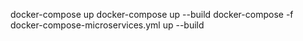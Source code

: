 docker-compose up 
docker-compose up --build
docker-compose -f docker-compose-microservices.yml up --build